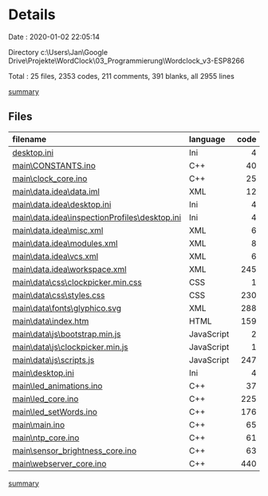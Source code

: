 # Details

Date : 2020-01-02 22:05:14

Directory c:\Users\Jan\Google Drive\Projekte\WordClock\03_Programmierung\Wordclock_v3-ESP8266

Total : 25 files,  2353 codes, 211 comments, 391 blanks, all 2955 lines

[summary](results.md)

## Files
| filename | language | code | comment | blank | total |
| :--- | :--- | ---: | ---: | ---: | ---: |
| [desktop.ini](file:///c%3A/Users/Jan/Google%20Drive/Projekte/WordClock/03_Programmierung/Wordclock_v3-ESP8266/desktop.ini) | Ini | 4 | 0 | 1 | 5 |
| [main\CONSTANTS.ino](file:///c%3A/Users/Jan/Google%20Drive/Projekte/WordClock/03_Programmierung/Wordclock_v3-ESP8266/main/CONSTANTS.ino) | C++ | 40 | 12 | 8 | 60 |
| [main\clock_core.ino](file:///c%3A/Users/Jan/Google%20Drive/Projekte/WordClock/03_Programmierung/Wordclock_v3-ESP8266/main/clock_core.ino) | C++ | 25 | 0 | 8 | 33 |
| [main\data\.idea\data.iml](file:///c%3A/Users/Jan/Google%20Drive/Projekte/WordClock/03_Programmierung/Wordclock_v3-ESP8266/main/data/.idea/data.iml) | XML | 12 | 0 | 0 | 12 |
| [main\data\.idea\desktop.ini](file:///c%3A/Users/Jan/Google%20Drive/Projekte/WordClock/03_Programmierung/Wordclock_v3-ESP8266/main/data/.idea/desktop.ini) | Ini | 4 | 0 | 1 | 5 |
| [main\data\.idea\inspectionProfiles\desktop.ini](file:///c%3A/Users/Jan/Google%20Drive/Projekte/WordClock/03_Programmierung/Wordclock_v3-ESP8266/main/data/.idea/inspectionProfiles/desktop.ini) | Ini | 4 | 0 | 1 | 5 |
| [main\data\.idea\misc.xml](file:///c%3A/Users/Jan/Google%20Drive/Projekte/WordClock/03_Programmierung/Wordclock_v3-ESP8266/main/data/.idea/misc.xml) | XML | 6 | 0 | 0 | 6 |
| [main\data\.idea\modules.xml](file:///c%3A/Users/Jan/Google%20Drive/Projekte/WordClock/03_Programmierung/Wordclock_v3-ESP8266/main/data/.idea/modules.xml) | XML | 8 | 0 | 0 | 8 |
| [main\data\.idea\vcs.xml](file:///c%3A/Users/Jan/Google%20Drive/Projekte/WordClock/03_Programmierung/Wordclock_v3-ESP8266/main/data/.idea/vcs.xml) | XML | 6 | 0 | 0 | 6 |
| [main\data\.idea\workspace.xml](file:///c%3A/Users/Jan/Google%20Drive/Projekte/WordClock/03_Programmierung/Wordclock_v3-ESP8266/main/data/.idea/workspace.xml) | XML | 245 | 0 | 0 | 245 |
| [main\data\css\clockpicker.min.css](file:///c%3A/Users/Jan/Google%20Drive/Projekte/WordClock/03_Programmierung/Wordclock_v3-ESP8266/main/data/css/clockpicker.min.css) | CSS | 1 | 4 | 0 | 5 |
| [main\data\css\styles.css](file:///c%3A/Users/Jan/Google%20Drive/Projekte/WordClock/03_Programmierung/Wordclock_v3-ESP8266/main/data/css/styles.css) | CSS | 230 | 11 | 35 | 276 |
| [main\data\fonts\glyphico.svg](file:///c%3A/Users/Jan/Google%20Drive/Projekte/WordClock/03_Programmierung/Wordclock_v3-ESP8266/main/data/fonts/glyphico.svg) | XML | 288 | 0 | 0 | 288 |
| [main\data\index.htm](file:///c%3A/Users/Jan/Google%20Drive/Projekte/WordClock/03_Programmierung/Wordclock_v3-ESP8266/main/data/index.htm) | HTML | 159 | 0 | 9 | 168 |
| [main\data\js\bootstrap.min.js](file:///c%3A/Users/Jan/Google%20Drive/Projekte/WordClock/03_Programmierung/Wordclock_v3-ESP8266/main/data/js/bootstrap.min.js) | JavaScript | 2 | 5 | 0 | 7 |
| [main\data\js\clockpicker.min.js](file:///c%3A/Users/Jan/Google%20Drive/Projekte/WordClock/03_Programmierung/Wordclock_v3-ESP8266/main/data/js/clockpicker.min.js) | JavaScript | 1 | 5 | 0 | 6 |
| [main\data\js\scripts.js](file:///c%3A/Users/Jan/Google%20Drive/Projekte/WordClock/03_Programmierung/Wordclock_v3-ESP8266/main/data/js/scripts.js) | JavaScript | 247 | 24 | 61 | 332 |
| [main\desktop.ini](file:///c%3A/Users/Jan/Google%20Drive/Projekte/WordClock/03_Programmierung/Wordclock_v3-ESP8266/main/desktop.ini) | Ini | 4 | 0 | 1 | 5 |
| [main\led_animations.ino](file:///c%3A/Users/Jan/Google%20Drive/Projekte/WordClock/03_Programmierung/Wordclock_v3-ESP8266/main/led_animations.ino) | C++ | 37 | 0 | 11 | 48 |
| [main\led_core.ino](file:///c%3A/Users/Jan/Google%20Drive/Projekte/WordClock/03_Programmierung/Wordclock_v3-ESP8266/main/led_core.ino) | C++ | 225 | 8 | 37 | 270 |
| [main\led_setWords.ino](file:///c%3A/Users/Jan/Google%20Drive/Projekte/WordClock/03_Programmierung/Wordclock_v3-ESP8266/main/led_setWords.ino) | C++ | 176 | 107 | 54 | 337 |
| [main\main.ino](file:///c%3A/Users/Jan/Google%20Drive/Projekte/WordClock/03_Programmierung/Wordclock_v3-ESP8266/main/main.ino) | C++ | 65 | 7 | 17 | 89 |
| [main\ntp_core.ino](file:///c%3A/Users/Jan/Google%20Drive/Projekte/WordClock/03_Programmierung/Wordclock_v3-ESP8266/main/ntp_core.ino) | C++ | 61 | 1 | 13 | 75 |
| [main\sensor_brightness_core.ino](file:///c%3A/Users/Jan/Google%20Drive/Projekte/WordClock/03_Programmierung/Wordclock_v3-ESP8266/main/sensor_brightness_core.ino) | C++ | 63 | 8 | 18 | 89 |
| [main\webserver_core.ino](file:///c%3A/Users/Jan/Google%20Drive/Projekte/WordClock/03_Programmierung/Wordclock_v3-ESP8266/main/webserver_core.ino) | C++ | 440 | 19 | 116 | 575 |

[summary](results.md)
